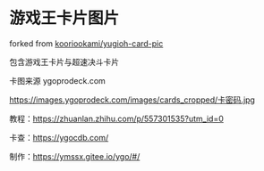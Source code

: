 # 游戏王卡片图片

forked from [kooriookami/yugioh-card-pic](https://github.com/kooriookami/yugioh-card-pic)

包含游戏王卡片与超速决斗卡片

卡图来源 ygoprodeck.com

https://images.ygoprodeck.com/images/cards_cropped/卡密码.jpg



教程：https://zhuanlan.zhihu.com/p/557301535?utm_id=0

卡查：https://ygocdb.com/

制作：https://ymssx.gitee.io/ygo/#/
